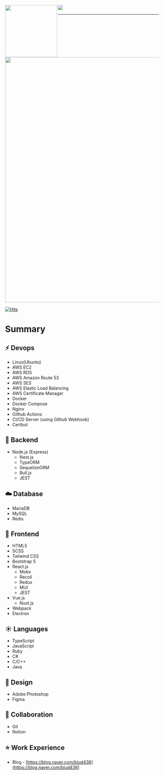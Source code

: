 
<div>
  <img src="https://github-readme-stats.vercel.app/api?username=biud436&theme=buefy&show_icons=true" height="170" align="left" />
  <img src="https://github-readme-stats.vercel.app/api/top-langs/?username=biud436&layout=compact" />
</div>

---

<img width="800" src="https://github-profile-trophy.vercel.app/?username=biud436&theme=nord&row=1&column=8&no-frame=true" />

[![Hits](https://hits.seeyoufarm.com/api/count/incr/badge.svg?url=https%3A%2F%2Fgithub.com%2Fbiud436%2F&count_bg=%2379C83D&title_bg=%23555555&icon=&icon_color=%23E7E7E7&title=hits&edge_flat=false)](https://hits.seeyoufarm.com)

# Summary

## :zap: Devops

- Linux(Ubuntu)
- AWS EC2
- AWS RDS
- AWS Amazon Route 53
- AWS SES
- AWS Elastic Load Balancing
- AWS Certificate Manager
- Docker
- Docker Compose
- Nginx
- Github Actions
- CI/CD Server (using Github Webhook)
- Certbot

## :rocket: Backend

- Node.js (Express)
  - Nest.js
  - TypeORM
  - SequelizeORM
  - Bull.js
  - JEST

## :cloud: Database

- MariaDB
- MySQL
- Redis

## :rocket: Frontend

- HTML5
- SCSS
- Tailwind CSS
- Bootstrap 5
- React.js
  - Mobx
  - Recoil
  - Redux
  - MUI
  - JEST
- Vue.js
  - Nuxt.js
- Webpack
- Electron

## :sunny: Languages

- TypeScript
- JavaScript
- Ruby
- C#
- C/C++
- Java

## 🎨 Design

- Adobe Photoshop
- Figma

## :rocket: Collaboration

- Git
- Notion

## :star: Work Experience

- Blog - [https://blog.naver.com/biud436](https://blog.naver.com/biud436)
